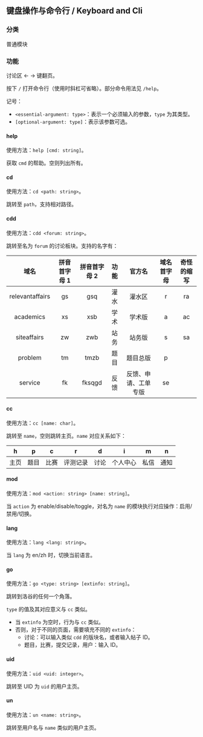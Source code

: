 ## 键盘操作与命令行 / Keyboard and Cli

### 分类
普通模块

### 功能
讨论区 ← → 键翻页。

按下 `/` 打开命令行（使用时斜杠可省略）。部分命令用法见 `/help`。

记号：

- `<essential-argument: type>`：表示一个必须输入的参数，`type` 为其类型。
- `[optional-argument: type]`：表示该参数可选。

#### help
使用方法：`help [cmd: string]`。

获取 `cmd` 的帮助。空则列出所有。

#### cd
使用方法：`cd <path: string>`。

跳转至 `path`，支持相对路径。

#### cdd
使用方法：`cdd <forum: string>`。

跳转至名为 `forum` 的讨论板块。支持的名字有：

| 域名 | 拼音首字母 1 | 拼音首字母 2 | 功能 | 官方名 | 域名首字母 | 奇怪的缩写 |
|:-:|:-:|:-:|:-:|:-:|:-:|:-:|
| relevantaffairs | gs | gsq | 灌水 | 灌水区 | r | ra |
| academics | xs | xsb | 学术 | 学术版 | a | ac |
| siteaffairs | zw | zwb | 站务 | 站务版 | s | sa |
| problem | tm | tmzb | 题目 | 题目总版 | p |
| service | fk | fksqgd | 反馈 | 反馈、申请、工单专版 | se |

#### cc
使用方法：`cc [name: char]`。

跳转至 `name`，空则跳转主页。`name` 对应关系如下：

| h|p|c|r|d|i|m|n |
|:-:|:-:|:-:|:-:|:-:|:-:|:-:|:-:|
| 主页 | 题目 | 比赛 | 评测记录 | 讨论 | 个人中心 | 私信 | 通知 |

#### mod
使用方法：`mod <action: string> [name: string]`。

当 `action` 为 enable/disable/toggle，对名为 `name` 的模块执行对应操作：启用/禁用/切换。

#### lang
使用方法：`lang <lang: string>`。

当 `lang` 为 en/zh 时，切换当前语言。

#### go
使用方法：`go <type: string> [extinfo: string]`。

跳转到洛谷的任何一个角落。

`type` 的值及其对应意义与 `cc` 类似。

- 当 `extinfo` 为空时，行为与 `cc` 类似。
- 否则，对于不同的页面，需要填充不同的 `extinfo`：
  - 讨论：可以输入类似 `cdd` 的版块名，或者输入帖子 ID。
  - 题目，比赛，提交记录，用户：输入 ID。

#### uid
使用方法：`uid <uid: integer>`。

跳转至 UID 为 `uid` 的用户主页。

#### un
使用方法：`un <name: string>`。

跳转至用户名与 `name` 类似的用户主页。